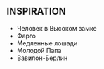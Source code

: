 ## INSPIRATION
* Человек в Высоком замке
* Фарго
* Медленные лошади
* Молодой Папа
* Вавилон-Берлин
